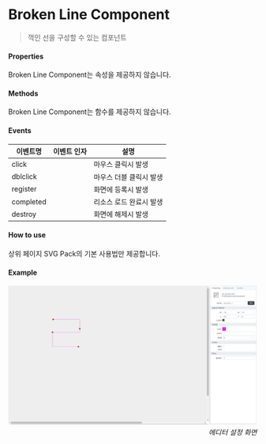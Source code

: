 # Broken Line Component
> 꺽인 선을 구성할 수 있는 컴포넌트

#### Properties

Broken Line Component는 속성을 제공하지 않습니다.

#### Methods

Broken Line Component는 함수를 제공하지 않습니다.

#### Events
|이벤트명|이벤트 인자|설명|
|---|---|---|
|click||마우스 클릭시 발생|
|dblclick||마우스 더블 클릭시 발생|
|register||화면에 등록시 발생|
|completed||리소스 로드 완료시 발생|
|destroy||화면에 해제시 발생|

#### How to use

상위 페이지 SVG Pack의 기본 사용법만 제공합니다.

#### Example

![gras](./images/broken_line.png)
<p align="right" style="margin-top: -.85em;font-style: italic;">에디터 설정 화면</p>